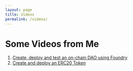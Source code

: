 ```yaml
---
layout: page
title: Videos
permalink: /videos/
---
```


<h1> Some Videos from Me </h1>

1. [Create, deploy and test an on-chain DAO using Foundry](https://youtu.be/BsDWR2lCk-E)
2. [Create and deploy an ERC20 Token](https://youtu.be/BC71jg8OJx0)

